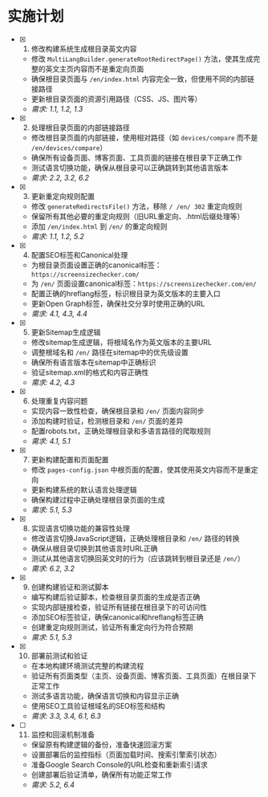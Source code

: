 # 实施计划

- [x] 1. 修改构建系统生成根目录英文内容


  - 修改 `MultiLangBuilder.generateRootRedirectPage()` 方法，使其生成完整的英文主页内容而不是重定向页面
  - 确保根目录页面与 `/en/index.html` 内容完全一致，但使用不同的内部链接路径
  - 更新根目录页面的资源引用路径（CSS、JS、图片等）
  - _需求: 1.1, 1.2, 1.3_

- [x] 2. 处理根目录页面的内部链接路径



  - 修改根目录页面的内部链接，使用相对路径（如 `devices/compare` 而不是 `/en/devices/compare`）
  - 确保所有设备页面、博客页面、工具页面的链接在根目录下正确工作
  - 测试语言切换功能，确保从根目录可以正确跳转到其他语言版本
  - _需求: 2.2, 3.2, 6.2_

- [x] 3. 更新重定向规则配置


  - 修改 `generateRedirectsFile()` 方法，移除 `/ /en/ 302` 重定向规则
  - 保留所有其他必要的重定向规则（旧URL重定向、.html后缀处理等）
  - 添加 `/en/index.html` 到 `/en/` 的重定向规则
  - _需求: 1.1, 1.2, 5.2_

- [x] 4. 配置SEO标签和Canonical处理



  - 为根目录页面设置正确的canonical标签：`https://screensizechecker.com/`
  - 为 `/en/` 页面设置canonical标签：`https://screensizechecker.com/en/`
  - 配置正确的hreflang标签，标识根目录为英文版本的主要入口
  - 更新Open Graph标签，确保社交分享时使用正确的URL
  - _需求: 4.1, 4.3, 4.4_

- [x] 5. 更新Sitemap生成逻辑



  - 修改sitemap生成逻辑，将根域名作为英文版本的主要URL
  - 调整根域名和 `/en/` 路径在sitemap中的优先级设置
  - 确保所有语言版本在sitemap中正确标识
  - 验证sitemap.xml的格式和内容正确性
  - _需求: 4.2, 4.3_

- [x] 6. 处理重复内容问题



  - 实现内容一致性检查，确保根目录和 `/en/` 页面内容同步
  - 添加构建时验证，检测根目录和 `/en/` 页面的差异
  - 配置robots.txt，正确处理根目录和多语言路径的爬取规则
  - _需求: 4.1, 5.1_

- [x] 7. 更新构建配置和页面配置





  - 修改 `pages-config.json` 中根页面的配置，使其使用英文内容而不是重定向
  - 更新构建系统的默认语言处理逻辑
  - 确保构建过程中正确处理根目录页面的生成
  - _需求: 5.1, 5.3_

- [x] 8. 实现语言切换功能的兼容性处理



  - 修改语言切换JavaScript逻辑，正确处理根目录和 `/en/` 路径的转换
  - 确保从根目录切换到其他语言时URL正确
  - 测试从其他语言切换回英文时的行为（应该跳转到根目录还是 `/en/`）
  - _需求: 6.2, 3.2_

- [x] 9. 创建构建验证和测试脚本



  - 编写构建后验证脚本，检查根目录页面的生成是否正确
  - 实现内部链接检查，验证所有链接在根目录下的可访问性
  - 添加SEO标签验证，确保canonical和hreflang标签正确
  - 创建重定向规则测试，验证所有重定向行为符合预期
  - _需求: 5.1, 5.3_

- [x] 10. 部署前测试和验证



  - 在本地构建环境测试完整的构建流程
  - 验证所有页面类型（主页、设备页面、博客页面、工具页面）在根目录下正常工作
  - 测试多语言功能，确保语言切换和内容显示正确
  - 使用SEO工具验证根域名的SEO标签和结构
  - _需求: 3.3, 3.4, 6.1, 6.3_

- [ ] 11. 监控和回滚机制准备
  - 保留原有构建逻辑的备份，准备快速回滚方案
  - 设置部署后的监控指标（页面加载时间、搜索引擎索引状态）
  - 准备Google Search Console的URL检查和重新索引请求
  - 创建部署后验证清单，确保所有功能正常工作
  - _需求: 5.2, 6.4_